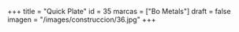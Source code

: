 +++
title = "Quick Plate"
id = 35
marcas = ["Bo Metals"]
draft = false
imagen = "/images/construccion/36.jpg"
+++

<!--more-->